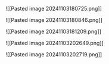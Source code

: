 

![[Pasted image 20241103180725.png]]


![[Pasted image 20241103180846.png]]

![[Pasted image 20241103181209.png]]

![[Pasted image 20241103202649.png]]

![[Pasted image 20241103202719.png]]